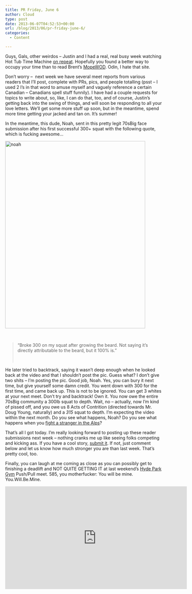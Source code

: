 ```yaml
---
title: PR Friday, June 6
author: Cloud
type: post
date: 2013-06-07T04:52:53+00:00
url: /blog/2013/06/pr-friday-june-6/
categories:
  - Content

---
```

Guys, Gals, other weirdos &#8211; Justin and I had a real, real busy week watching Hot Tub Time Machine <a href="http://www.youtube.com/watch?v=YotTDZiuIyo" target="_blank">on repeat</a>. Hopefully you found a better way to occupy your time than to read Brent&#8217;s <a title="Don't click this. Really?" href="http://mopeilitywod.com/" target="_blank">MopeWOD</a>. Odin, I hate that site.

Don&#8217;t worry &#8211;  next week we have several meet reports from various readers that I&#8217;ll post, complete with PRs, pics, and people totalling (psst &#8211; I used 2 l&#8217;s in that word to amuse myself and vaguely reference a certain Canadian &#8211; Canadians spell stuff funnily). I have had a couple requests for topics to write about, so, like, I can do that, too, and of course, Justin&#8217;s getting back into the swing of things, and will soon be responding to all your love letters. We&#8217;ll get some more stuff up soon, but in the meantime, spend more time getting your jacked and tan on. It&#8217;s summer!

In the meantime, this dude, Noah, sent in this pretty legit 70sBig face submission after his first successful 300+ squat with the following quote, which is fucking awesome&#8230;

[<img data-attachment-id="9285" data-permalink="/blog/2013/06/pr-friday-june-6/noah-2/" data-orig-file="/2013/06/noah1.jpeg" data-orig-size="480,640" data-comments-opened="1" data-image-meta="{&quot;aperture&quot;:&quot;2.4&quot;,&quot;credit&quot;:&quot;&quot;,&quot;camera&quot;:&quot;iPhone 4S&quot;,&quot;caption&quot;:&quot;&quot;,&quot;created_timestamp&quot;:&quot;1370112487&quot;,&quot;copyright&quot;:&quot;&quot;,&quot;focal_length&quot;:&quot;1.85&quot;,&quot;iso&quot;:&quot;320&quot;,&quot;shutter_speed&quot;:&quot;0.033333333333333&quot;,&quot;title&quot;:&quot;&quot;}" data-image-title="noah" data-image-description="" data-medium-file="/2013/06/noah1-150x200.jpeg" data-large-file="/2013/06/noah1-450x600.jpeg" class="aligncenter size-large wp-image-9285" alt="noah" src="/2013/06/noah1-450x600.jpeg" width="450" height="600" srcset="/2013/06/noah1-450x600.jpeg 450w, /2013/06/noah1-112x150.jpeg 112w, /2013/06/noah1-150x200.jpeg 150w, /2013/06/noah1-225x300.jpeg 225w, /2013/06/noah1.jpeg 480w" sizes="(max-width: 450px) 100vw, 450px" />][1]

&nbsp;

> &#8220;Broke 300 on my squat after growing the beard. Not saying it&#8217;s directly attributable to the beard, but it 100% is.&#8221;
> 
> &nbsp;

He later tried to backtrack, saying it wasn&#8217;t deep enough when he looked back at the video and that I shouldn&#8217;t post the pic. Guess what? I don&#8217;t give two shits &#8211; I&#8217;m posting the pic. Good job, Noah. Yes, you can bury it next time, but give yourself some damn credit. You went down with 300 for the first time, and came back up. This is not to be ignored. You can get 3 whites at your next meet. Don&#8217;t try and backtrack! Own it. You now owe the entire 70sBig community a 300lb squat to depth. Wait, no &#8211; actually, now I&#8217;m kind of pissed off, and you owe us 8 Acts of Contrition (directed towards Mr. Doug Young, naturally) and a _315_ squat to depth. I&#8217;m expecting the video within the next month. Do you see what happens, Noah? Do you see what happens when you <a href="http://www.youtube.com/watch?v=LCcKBcZzGdA" target="_blank">fight a stranger in the Alps</a>?

That&#8217;s all I got today. I&#8217;m really looking forward to posting up these reader submissions next week &#8211; nothing cranks me up like seeing folks competing and kicking ass. If you have a cool story, <a href="/submissions/" target="_blank">submit it</a>. If not, just comment below and let us know how much stronger you are than last week. That&#8217;s pretty cool, too.

Finally, you can laugh at me coming as close as you can possibly get to finishing a deadlift and NOT QUITE GETTING IT at last weekend&#8217;s <a href="http://hydeparkgym.com/" target="_blank">Hyde Park Gym</a> Push/Pull meet. 585, you motherfucker: You will be mine. You.Will.Be.Mine.

<span class="embed-youtube" style="text-align:center; display: block;"><iframe class='youtube-player' type='text/html' width='584' height='329' src='https://www.youtube.com/embed/cL9sfT8OJ-s?version=3&#038;rel=1&#038;fs=1&#038;autohide=2&#038;showsearch=0&#038;showinfo=1&#038;iv_load_policy=1&#038;wmode=transparent' allowfullscreen='true' style='border:0;'></iframe></span>

&nbsp;

 [1]: /2013/06/noah1.jpeg